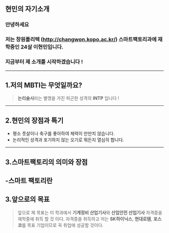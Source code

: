 ## 현민의 자기소개

### 안녕하세요 
### 저는 창원폴리텍 (<http://changwon.kopo.ac.kr/>) 스마트팩토리과에 재학중인 24살 이현민입니다.
### 지금부터 제 소개를 시작하겠습니다 !
---
## 1.저의 MBTI는 무엇일까요?
> **논리술사**라는 별명을 가진 피곤한 성격의 **INTP** 입니다 !
---
## 2.현민의 장점과 특기
* 평소 풋살이나 축구를 좋아하여 체력이 만만치 않습니다.
* 논리적인 성격과 포기하지 않는 오기로 뭐든지 열심히 합니다.
---
## 3.스마트팩토리의 의미와 장점
-스마트 팩토리란 
---
## 3.앞으로의 목표
> 앞으로 제 목표는 이 학과에서 **기계정비 산업기사**와 **산업안전 산업기사** 자격증을 재학중에 취득 할 것 이다.
> 자격증을 취득하고 저는 **SK하이닉스**, **현대로템**, **포스코**를 목표 기업이므로 꼭 취업에 성공할 것이다.
